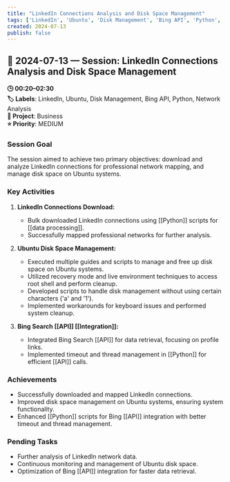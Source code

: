 ```yaml
---
title: "LinkedIn Connections Analysis and Disk Space Management"
tags: ['LinkedIn', 'Ubuntu', 'Disk Management', 'Bing API', 'Python', 'Network Analysis']
created: 2024-07-13
publish: false
---
```


## 📅 2024-07-13 — Session: LinkedIn Connections Analysis and Disk Space Management

**🕒 00:20–02:30**  
**🏷️ Labels**: LinkedIn, Ubuntu, Disk Management, Bing API, Python, Network Analysis  
**📂 Project**: Business  
**⭐ Priority**: MEDIUM  


### Session Goal
The session aimed to achieve two primary objectives: download and analyze LinkedIn connections for professional network mapping, and manage disk space on Ubuntu systems.

### Key Activities
1. **LinkedIn Connections Download:**
   - Bulk downloaded LinkedIn connections using [[Python]] scripts for [[data processing]].
   - Successfully mapped professional networks for further analysis.

2. **Ubuntu Disk Space Management:**
   - Executed multiple guides and scripts to manage and free up disk space on Ubuntu systems.
   - Utilized recovery mode and live environment techniques to access root shell and perform cleanup.
   - Developed scripts to handle disk management without using certain characters ('a' and '1').
   - Implemented workarounds for keyboard issues and performed system cleanup.

3. **Bing Search [[API]] [[Integration]]:**
   - Integrated Bing Search [[API]] for data retrieval, focusing on profile links.
   - Implemented timeout and thread management in [[Python]] for efficient [[API]] calls.

### Achievements
- Successfully downloaded and mapped LinkedIn connections.
- Improved disk space management on Ubuntu systems, ensuring system functionality.
- Enhanced [[Python]] scripts for Bing [[API]] integration with better timeout and thread management.

### Pending Tasks
- Further analysis of LinkedIn network data.
- Continuous monitoring and management of Ubuntu disk space.
- Optimization of Bing [[API]] integration for faster data retrieval.
